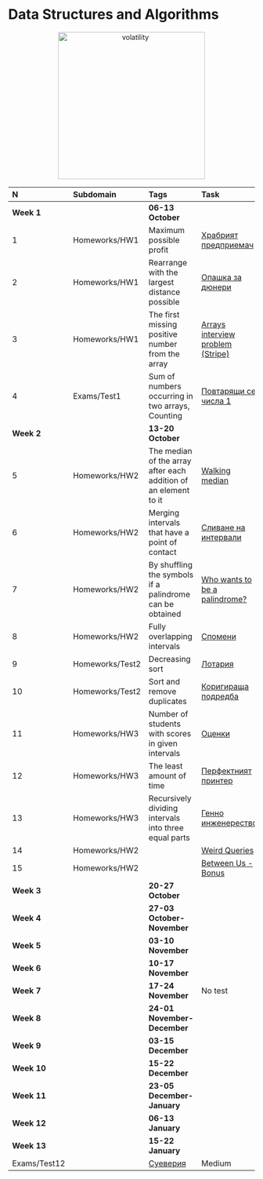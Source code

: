 # Data Structures and Algorithms


<p align="center">
  <img src="https://github.com/mariyaveleva16/Data-structures-and-algorithms/blob/main/Learn-Data-Structures-and-Algorithms-Easily.gif" height="300" alt="volatility">
</p>

<div align="center">
  
N|Subdomain|Tags|Task|Difffculty|Solution
:-|:-|:-|:-|:-:|-:
**Week 1**||**06-13 October**|||
1|Homeworks/HW1|Maximum possible profit| [Храбрият предприемач](https://www.hackerrank.com/contests/sda-homework-1/challenges/challenge-2649/problem) |Easy| [Hrabriqt_predpriemach.cpp](https://github.com/mariyaveleva16/Data-structures-and-algorithms/blob/main/Homework/HW1/Hrabriqt_predpriemach.cpp)
2|Homeworks/HW1|Rearrange with the largest distance possible| [Опашка за дюнери](https://www.hackerrank.com/contests/sda-homework-1/challenges/za-vkushti-ili-v-torbichka) |Medium| [Opashka_za_diuneri.cpp](https://github.com/mariyaveleva16/Data-structures-and-algorithms/blob/main/Homework/HW1/Opashka_za_diuneri.cpp)
3|Homeworks/HW1|The first missing positive number from the array| [Arrays interview problem (Stripe)]() |Hard| [Arrays_interview_problem.cpp](https://github.com/mariyaveleva16/Data-structures-and-algorithms/blob/main/Homework/HW1/Arrays_interview_problem.cpp)
4|Exams/Test1|Sum of numbers occurring in two arrays, Counting| [Повтарящи се числа 1](https://www.hackerrank.com/contests/sda-2020-2021-test1/challenges/1-257) |Medium| [Povtatqshti_se_chisla.cpp](https://github.com/mariyaveleva16/Data-structures-and-algorithms/blob/main/Exams/Test1/Povtatqshti_se_chisla.cpp)
**Week 2**||**13-20 October**|||
5|Homeworks/HW2|The median of the array after each addition of an element to it| [Walking median](https://www.hackerrank.com/contests/sda-homework-2/challenges/walking-median-sorting) |Easy| [Walking_median.cpp](https://github.com/mariyaveleva16/Data-structures-and-algorithms/blob/main/Homework/HW2/Walking_median.cpp)
6|Homeworks/HW2|Merging intervals that have a point of contact| [Сливане на интервали](https://www.hackerrank.com/contests/sda-homework-2/challenges/merge-intervals42) |Medium| [Slivane_na_intervali.cpp](https://github.com/mariyaveleva16/Data-structures-and-algorithms/blob/main/Homework/HW2/Slivane_na_intervali.cpp)
7|Homeworks/HW2|By shuffling the symbols if a palindrome can be obtained| [Who wants to be a palindrome?](https://www.hackerrank.com/contests/sda-homework-2/challenges/who-wants-to-be-a-palindrome-intro-sorting) |Medium| [Who_wants_to_be_a_palindrome.cpp](https://github.com/mariyaveleva16/Data-structures-and-algorithms/blob/main/Homework/HW2/Who_wants_to_be_a_palindrome.cpp)
8|Homeworks/HW2|Fully overlapping intervals| [Спомени](https://www.hackerrank.com/contests/sda-homework-2/challenges/-sorting) |Medium| [Spomeni.cpp](https://github.com/mariyaveleva16/Data-structures-and-algorithms/blob/main/Homework/HW2/Spomeni.cpp)
9|Homeworks/Test2|Decreasing sort| [Лотария](https://www.hackerrank.com/contests/sda-2020-2021-test2-erfdw/challenges/challenge-2677) |Medium| [Lotariq.cpp](https://github.com/mariyaveleva16/Data-structures-and-algorithms/blob/main/Exams/Test2/Lotariq.cpp)<br>
10|Homeworks/Test2|Sort and remove duplicates| [Коригираща подредба](https://www.hackerrank.com/contests/sda-2020-2021-test2-erfdw/challenges/challenge-2676/problem) |Medium| [Korigirashta_naredba.cpp](https://github.com/mariyaveleva16/Data-structures-and-algorithms/blob/main/Exams/Test2/Korigirashta_naredba.cpp)<br>
11|Homeworks/HW3|Number of students with scores in given intervals| [Оценки](https://www.hackerrank.com/contests/sda-homework-3/challenges/challenge-2675) |Medium| [Ocenki.cpp](https://github.com/mariyaveleva16/Data-structures-and-algorithms/blob/main/Homework/HW3/Ocenki.cpp)
12|Homeworks/HW3|The least amount of time| [Перфектният принтер](https://www.hackerrank.com/contests/sda-homework-3/challenges/challenge-2674) |Medium| [Perfektniqt_printer.cpp](https://github.com/mariyaveleva16/Data-structures-and-algorithms/blob/main/Homework/HW3/Perfektniqt_printer.cpp)
13|Homeworks/HW3|Recursively dividing intervals into three equal parts| [Генно инженерество](https://www.hackerrank.com/contests/sda-homework-3/challenges/-searching) |Medium| [Genno_injenerstvo.cpp](https://github.com/mariyaveleva16/Data-structures-and-algorithms/blob/main/Homework/HW3/Genno_injenerstvo.cpp)
14|Homeworks/HW2|| [Weird Queries](https://www.hackerrank.com/contests/sda-homework-3/challenges/queries-5/copy-from/1329907010) |Hard| [Wierd_queries.cpp](https://github.com/mariyaveleva16/Data-structures-and-algorithms/blob/main/Homework/HW3/Wierd_queries.cpp)
15|Homeworks/HW2|| [Between Us - Bonus](https://www.hackerrank.com/contests/sda-homework-3/challenges/betweenus) |Advanced| [Between_us.cpp](https://github.com/mariyaveleva16/Data-structures-and-algorithms/blob/main/Homework/HW3/Between_us.cpp)
**Week 3**||**20-27 October**|||
**Week 4**||**27-03 October-November**|||
**Week 5**||**03-10 November**|||
**Week 6**||**10-17 November**|||
**Week 7**||**17-24 November**|No test||
**Week 8**||**24-01 November-December**|||
**Week 9**||**03-15 December**|||
**Week 10**||**15-22 December**|||
**Week 11**||**23-05 December-January**|||
**Week 12**||**06-13 January**|||
**Week 13**||**15-22 January**|||
|Exams/Test12|| [Суеверия](https://www.hackerrank.com/contests/sda-2020-2021-test12-12ws4dw/challenges/challenge-2817) |Medium| [Sueveriq.cpp](https://github.com/mariyaveleva16/Data-structures-and-algorithms/blob/main/Exams/Test12/Sueveriq.cpp)
</div>
